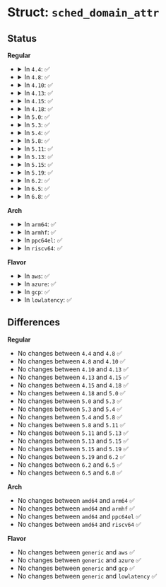 # Struct: <code>sched_domain_attr</code>

## Status
<b>Regular</b>
<ul>
<li>
<details>
<summary>In <code>4.4</code>: ✅</summary>

```c
struct sched_domain_attr {
    int relax_domain_level;
};
```
</details>
</li>
<li>
<details>
<summary>In <code>4.8</code>: ✅</summary>

```c
struct sched_domain_attr {
    int relax_domain_level;
};
```
</details>
</li>
<li>
<details>
<summary>In <code>4.10</code>: ✅</summary>

```c
struct sched_domain_attr {
    int relax_domain_level;
};
```
</details>
</li>
<li>
<details>
<summary>In <code>4.13</code>: ✅</summary>

```c
struct sched_domain_attr {
    int relax_domain_level;
};
```
</details>
</li>
<li>
<details>
<summary>In <code>4.15</code>: ✅</summary>

```c
struct sched_domain_attr {
    int relax_domain_level;
};
```
</details>
</li>
<li>
<details>
<summary>In <code>4.18</code>: ✅</summary>

```c
struct sched_domain_attr {
    int relax_domain_level;
};
```
</details>
</li>
<li>
<details>
<summary>In <code>5.0</code>: ✅</summary>

```c
struct sched_domain_attr {
    int relax_domain_level;
};
```
</details>
</li>
<li>
<details>
<summary>In <code>5.3</code>: ✅</summary>

```c
struct sched_domain_attr {
    int relax_domain_level;
};
```
</details>
</li>
<li>
<details>
<summary>In <code>5.4</code>: ✅</summary>

```c
struct sched_domain_attr {
    int relax_domain_level;
};
```
</details>
</li>
<li>
<details>
<summary>In <code>5.8</code>: ✅</summary>

```c
struct sched_domain_attr {
    int relax_domain_level;
};
```
</details>
</li>
<li>
<details>
<summary>In <code>5.11</code>: ✅</summary>

```c
struct sched_domain_attr {
    int relax_domain_level;
};
```
</details>
</li>
<li>
<details>
<summary>In <code>5.13</code>: ✅</summary>

```c
struct sched_domain_attr {
    int relax_domain_level;
};
```
</details>
</li>
<li>
<details>
<summary>In <code>5.15</code>: ✅</summary>

```c
struct sched_domain_attr {
    int relax_domain_level;
};
```
</details>
</li>
<li>
<details>
<summary>In <code>5.19</code>: ✅</summary>

```c
struct sched_domain_attr {
    int relax_domain_level;
};
```
</details>
</li>
<li>
<details>
<summary>In <code>6.2</code>: ✅</summary>

```c
struct sched_domain_attr {
    int relax_domain_level;
};
```
</details>
</li>
<li>
<details>
<summary>In <code>6.5</code>: ✅</summary>

```c
struct sched_domain_attr {
    int relax_domain_level;
};
```
</details>
</li>
<li>
<details>
<summary>In <code>6.8</code>: ✅</summary>

```c
struct sched_domain_attr {
    int relax_domain_level;
};
```
</details>
</li>
</ul>
<b>Arch</b>
<ul>
<li>
<details>
<summary>In <code>arm64</code>: ✅</summary>

```c
struct sched_domain_attr {
    int relax_domain_level;
};
```
</details>
</li>
<li>
<details>
<summary>In <code>armhf</code>: ✅</summary>

```c
struct sched_domain_attr {
    int relax_domain_level;
};
```
</details>
</li>
<li>
<details>
<summary>In <code>ppc64el</code>: ✅</summary>

```c
struct sched_domain_attr {
    int relax_domain_level;
};
```
</details>
</li>
<li>
<details>
<summary>In <code>riscv64</code>: ✅</summary>

```c
struct sched_domain_attr {
    int relax_domain_level;
};
```
</details>
</li>
</ul>
<b>Flavor</b>
<ul>
<li>
<details>
<summary>In <code>aws</code>: ✅</summary>

```c
struct sched_domain_attr {
    int relax_domain_level;
};
```
</details>
</li>
<li>
<details>
<summary>In <code>azure</code>: ✅</summary>

```c
struct sched_domain_attr {
    int relax_domain_level;
};
```
</details>
</li>
<li>
<details>
<summary>In <code>gcp</code>: ✅</summary>

```c
struct sched_domain_attr {
    int relax_domain_level;
};
```
</details>
</li>
<li>
<details>
<summary>In <code>lowlatency</code>: ✅</summary>

```c
struct sched_domain_attr {
    int relax_domain_level;
};
```
</details>
</li>
</ul>

## Differences
<b>Regular</b>
<ul>
<li>
No changes between <code>4.4</code> and <code>4.8</code> ✅
</li>
<li>
No changes between <code>4.8</code> and <code>4.10</code> ✅
</li>
<li>
No changes between <code>4.10</code> and <code>4.13</code> ✅
</li>
<li>
No changes between <code>4.13</code> and <code>4.15</code> ✅
</li>
<li>
No changes between <code>4.15</code> and <code>4.18</code> ✅
</li>
<li>
No changes between <code>4.18</code> and <code>5.0</code> ✅
</li>
<li>
No changes between <code>5.0</code> and <code>5.3</code> ✅
</li>
<li>
No changes between <code>5.3</code> and <code>5.4</code> ✅
</li>
<li>
No changes between <code>5.4</code> and <code>5.8</code> ✅
</li>
<li>
No changes between <code>5.8</code> and <code>5.11</code> ✅
</li>
<li>
No changes between <code>5.11</code> and <code>5.13</code> ✅
</li>
<li>
No changes between <code>5.13</code> and <code>5.15</code> ✅
</li>
<li>
No changes between <code>5.15</code> and <code>5.19</code> ✅
</li>
<li>
No changes between <code>5.19</code> and <code>6.2</code> ✅
</li>
<li>
No changes between <code>6.2</code> and <code>6.5</code> ✅
</li>
<li>
No changes between <code>6.5</code> and <code>6.8</code> ✅
</li>
</ul>
<b>Arch</b>
<ul>
<li>
No changes between <code>amd64</code> and <code>arm64</code> ✅
</li>
<li>
No changes between <code>amd64</code> and <code>armhf</code> ✅
</li>
<li>
No changes between <code>amd64</code> and <code>ppc64el</code> ✅
</li>
<li>
No changes between <code>amd64</code> and <code>riscv64</code> ✅
</li>
</ul>
<b>Flavor</b>
<ul>
<li>
No changes between <code>generic</code> and <code>aws</code> ✅
</li>
<li>
No changes between <code>generic</code> and <code>azure</code> ✅
</li>
<li>
No changes between <code>generic</code> and <code>gcp</code> ✅
</li>
<li>
No changes between <code>generic</code> and <code>lowlatency</code> ✅
</li>
</ul>
